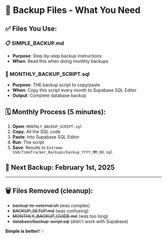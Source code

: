 # 📁 Backup Files - What You Need

## ✅ **Files You Use:**

### **📋 SIMPLE_BACKUP.md**
- **Purpose**: Step-by-step backup instructions  
- **When**: Read this when doing monthly backups

### **📄 MONTHLY_BACKUP_SCRIPT.sql**  
- **Purpose**: THE backup script to copy/paste
- **When**: Copy this script every month to Supabase SQL Editor
- **Output**: Complete database backup

## 🗓️ **Monthly Process (5 minutes):**

1. **Open**: `MONTHLY_BACKUP_SCRIPT.sql` 
2. **Copy**: All the SQL code
3. **Paste**: Into Supabase SQL Editor  
4. **Run**: The script
5. **Save**: Results to `Extreme SSD/TimeTracker_Backups/backup_YYYY_MM_DD.sql`

## 📅 **Next Backup:** February 1st, 2025

---

## 🗑️ **Files Removed (cleanup):**
- ~~backup-to-external.sh~~ (was complex)  
- ~~BACKUP_SETUP.md~~ (was confusing)
- ~~MONTHLY_BACKUP_GUIDE.md~~ (was too long)
- ~~database/backup-script.sql~~ (didn't work with Supabase)

**Simple is better!** ✨